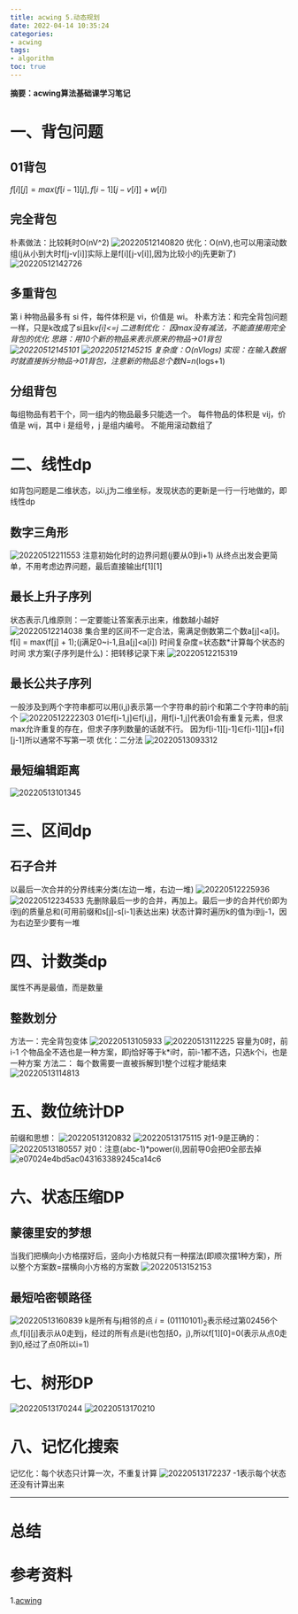 ```yaml
---
title: acwing 5.动态规划
date: 2022-04-14 10:35:24
categories:
- acwing
tags:
- algorithm
toc: true
---
```

**摘要：acwing算法基础课学习笔记**
<!-- more -->
# 一、背包问题
## 01背包
$f[i][j]=max(f[i-1][j],f[i-1][j-v[i]]+w[i])$
## 完全背包
朴素做法：比较耗时O(nV^2)
![20220512140820](https://s2.loli.net/2022/05/12/omitc4NMbLjWHGw.png)
优化：O(nV),也可以用滚动数组(j从小到大时f[j-v[i]]实际上是f[i][j-v[i]],因为比较小的j先更新了)
![20220512142726](https://s2.loli.net/2022/05/12/loGLzysBr8meOJ3.png)
## 多重背包
第 i 种物品最多有 si 件，每件体积是 vi，价值是 wi。
朴素方法：和完全背包问题一样，只是k改成了si且k*v[i]<=j
二进制优化：
因max没有减法，不能直接用完全背包的优化
思路：用10个新的物品来表示原来的物品->01背包
![20220512145101](https://s2.loli.net/2022/05/12/hRygDJwn4zFU2Cc.png)
![20220512145215](https://s2.loli.net/2022/05/12/DSzG2HuBUbFq4Ec.png)
复杂度：O(nVlogs)
实现：在输入数据时就直接拆分物品->01背包，注意新的物品总个数N=n*(logs+1)
## 分组背包
每组物品有若干个，同一组内的物品最多只能选一个。
每件物品的体积是 vij，价值是 wij，其中 i 是组号，j 是组内编号。
不能用滚动数组了

# 二、线性dp
如背包问题是二维状态，以i,j为二维坐标，发现状态的更新是一行一行地做的，即线性dp
## 数字三角形
![20220512211553](https://s2.loli.net/2022/05/12/Q2qMDiXsnxHYU7G.png)
注意初始化时的边界问题(j要从0到i+1)
从终点出发会更简单，不用考虑边界问题，最后直接输出f[1][1]
## 最长上升子序列
状态表示几维原则：一定要能让答案表示出来，维数越小越好
![20220512214038](https://s2.loli.net/2022/05/12/kdQ7ipAUJMRYIqL.png)
集合里的区间不一定合法，需满足倒数第二个数a[j]<a[i]。
f[i] = max(f[j] + 1);(j满足0~i-1,且a[j]<a[i])
时间复杂度=状态数*计算每个状态的时间
求方案(子序列是什么)：把转移记录下来
![20220512215319](https://s2.loli.net/2022/05/12/jZ9KX5RzGefYFmd.png)
## 最长公共子序列
一般涉及到两个字符串都可以用(i,j)表示第一个字符串的前i个和第二个字符串的前j个
![20220512222303](https://s2.loli.net/2022/05/12/FQpBNq5fotXCDbL.png)
01∈f[i-1,j]∈f[i,j]，用f[i-1,j]代表01会有重复元素，但求max允许重复的存在，但求子序列数量的话就不行。
因为f[i-1][j-1]∈f[i-1][j]+f[i][j-1]所以通常不写第一项
优化：二分法
![20220513093312](https://s2.loli.net/2022/05/13/Amp7tSMBqrOGdKz.png)

## 最短编辑距离
![20220513101345](https://s2.loli.net/2022/05/13/9bG5rDJlZ4cRiIT.png)


# 三、区间dp
## 石子合并
以最后一次合并的分界线来分类(左边一堆，右边一堆)
![20220512225936](https://s2.loli.net/2022/05/12/XpdGx1EFW6yLPAO.png)
![20220512234533](https://s2.loli.net/2022/05/12/EQvSRgqL74GZmsN.png)
先删除最后一步的合并，再加上。最后一步的合并代价即为i到j的质量总和(可用前缀和s[j]-s[i-1]表达出来)
状态计算时遍历k的值为i到j-1，因为右边至少要有一堆
# 四、计数类dp
属性不再是最值，而是数量
## 整数划分
方法一：完全背包变体
![20220513105933](https://s2.loli.net/2022/05/13/ZPYQzwVWudyBhEr.png)
![20220513112225](https://s2.loli.net/2022/05/13/rc6MDBeUG3yvLE9.png)
容量为0时，前 i-1 个物品全不选也是一种方案，即j恰好等于k*i时，前i-1都不选，只选k个i，也是一种方案
方法二：
每个数需要一直被拆解到1整个过程才能结束
![20220513114813](https://s2.loli.net/2022/05/13/OoAga3KjFmICBQs.png)
# 五、数位统计DP
前缀和思想：
![20220513120832](https://s2.loli.net/2022/05/13/gNdonJYZF5Tylkc.png)
![20220513175115](https://s2.loli.net/2022/05/13/B1Lu5pm7Agv2NFD.png)
对1-9是正确的：
![20220513180557](https://s2.loli.net/2022/05/13/JRQFNB4ahbLoVqG.png)
对0：注意(abc-1)*power(i),因前导0会把0全部去掉
![e07024e4bd5ac043163389245ca14c6](https://s2.loli.net/2022/05/13/aoP4Hzlj9NELcC5.jpg)
# 六、状态压缩DP
## 蒙德里安的梦想
当我们把横向小方格摆好后，竖向小方格就只有一种摆法(即顺次摆1种方案)，所以整个方案数=摆横向小方格的方案数
![20220513152153](https://s2.loli.net/2022/05/13/KROhdUCQnm2NTaS.png)
## 最短哈密顿路径
![20220513160839](https://s2.loli.net/2022/05/13/HCruwkamKyNoPhO.png)
k是所有与j相邻的点
$i=(01110101)_2$表示经过第02456个点,f[i][j]表示从0走到j，经过的所有点是i(也包括0，j),所以f[1][0]=0(表示从点0走到0,经过了点0所以i=1)
# 七、树形DP
![20220513170244](https://s2.loli.net/2022/05/13/WCmAv51RG6pdNfc.png)
![20220513170210](https://s2.loli.net/2022/05/13/RUFZXfWgyAEKx6d.png)
# 八、记忆化搜索
记忆化：每个状态只计算一次，不重复计算
![20220513172237](https://s2.loli.net/2022/05/13/o81wgzm9LQWU2rp.png)
-1表示每个状态还没有计算出来




---
# 总结

# 参考资料
1.[acwing](https://www.acwing.com/blog/)